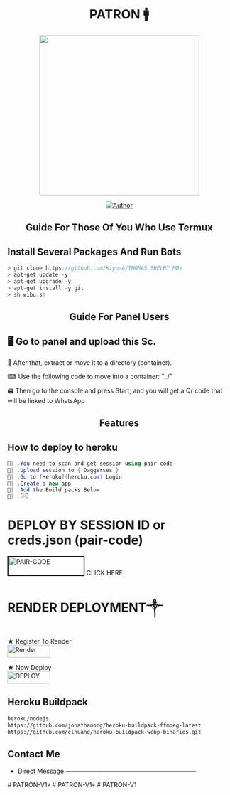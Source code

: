 <h1 align="center">PATRON 🚹</h1>

<p align="center">
<img src="https://telegra.ph/file/92b9daeb086890bd7b7dc.jpg" width="360" height="360"/>
</p>

<p align="center">
<a href="[https://wa.me//2348087915719](https://t.me/textpatron_bot)"><img title="Author" src="blob:https://web.whatsapp.com/715a8687-2719-47a8-bf8c-17b3e61f9d94"></a>
<p/>

</a>
</p>  
<h2 align="center">Guide For Those Of You Who Use Termux</h2>

## Install Several Packages And Run Bots

```csharp
> git clone https://github.com/Kiyo-A/THOMAS SHELBY MD💀
> apt-get update -y
> apt-get upgrade -y
> apt-get install -y git
> sh wibu.sh
````

<h2 align="center">Guide For Panel Users</h2>

## 🖥 Go to panel and upload this Sc.

 📝 After that, extract or move it to a directory (container).

 ⌨ Use the following code to move into a container: "../"

 🖨 Then go to the console and press Start, and you will get a Qr code that will be linked to WhatsApp

<h2 align="center">Features</h2>

## How to deploy to heroku

```csharp
🦠| .You need to scan and get session using pair code
🦠| .Upload session to { Daggerses }
🦠| .Go to [Heroku](heroku.com) Login 
🦠| .Create a new app
🦠| .Add the Build packs Below 
🦠| .👇👇
```

# DEPLOY BY SESSION ID or creds.json (pair-code)


<a href="https://replit.com/@okoyee2004/Classic-Pairing-12#main.sh"><img src="https://i.ibb.co/5BGSVZw/pair-code-btn-zusyco.png" alt="PAIR-CODE" border="2" width="170" height="41" ></a> CLICK HERE 


# RENDER DEPLOYMENT༒

★ Register To Render 
    <br>
<a href='https://dashboard.render.com/register' target="_blank"><img alt='Render' src='https://img.shields.io/badge/CREATE-h?color=black&style=for-the-badge&logo=render' width="96.35" height="28"/></a></p>

★ Now Deploy
    <br>
<a href='https://dashboard.render.com/select-repo?type=web' target="_blank"><img alt='DEPLOY' src='https://img.shields.io/badge/DEPLOY -h?color=black&style=for-the-badge&logo=render' width="96.35" height="28"/></a></p>
## Heroku Buildpack
```bash
heroku/nodejs
https://github.com/jonathanong/heroku-buildpack-ffmpeg-latest
https://github.com/clhuang/heroku-buildpack-webp-binaries.git
```





## Contact Me
  
* [ Direct Message](https://t.me/textpatron_bot)
—————————————————————

#   PATRON-V1💀
 
 #   PATRON-V1💀 
 
 # PATRON-V1
